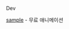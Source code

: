Dev

[sample](https://streaming.now.sh/?infohash=56a7f900d874be95d3a20a2bd9115c0f57a6be39) - 무료 애니메이션